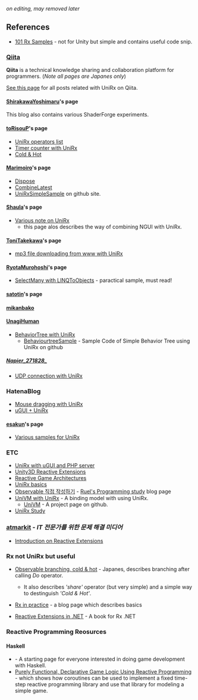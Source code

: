 

*on editing, may removed later*

## References

* [101 Rx Samples](http://rxwiki.wikidot.com/101samples) - not for Unity but simple and contains useful code snip.

### [Qiita](https://qiita.com/)

**Qiita** is a technical knowledge sharing and collaboration platform for programmers. (*Note all pages are Japanes only*)

[See this page](http://qiita.com/tags/unirx) for all posts related with UniRx on Qiita.

#### [ShirakawaYoshimaru](http://qiita.com/ShirakawaYoshimaru/items)'s page

This blog also contains various ShaderForge experiments.


#### [toRisouP](http://qiita.com/toRisouP)'s page

* [UniRx operators list](http://qiita.com/toRisouP/items/3cf1c9be3c37e7609a2f)
* [Timer counter with UniRx](http://qiita.com/toRisouP/items/581ffc0ddce7090b275b)
* [Cold & Hot](http://qiita.com/toRisouP/items/f6088963037bfda658d3)

#### [Marimoiro](http://qiita.com/Marimoiro)'s page

* [Dispose](http://qiita.com/Marimoiro/items/819ddb3e68aab7ee3b95) 
* [CombineLatest](http://qiita.com/Marimoiro/items/9252cf7eaefee22a9f76)
* [UniRxSimpleSample](https://github.com/Marimoiro/UniRxSimpleSample) on github site.

#### [Shau​​la](http://qiita.com/Shaula)'s page

* [Various note on UniRx](http://qiita.com/Shaula/items/992f23ce8e1be3057074)
  * this page alos describes the way of combining NGUI with UniRx.

#### [ToniTakekawa](http://qiita.com/ToniTakekawa)'s page

* [mp3 file downloading from www with UniRx](http://qiita.com/ToniTakekawa/items/d466de0b818463dc3544)

#### [RyotaMurohoshi](http://qiita.com/RyotaMurohoshi)'s page

* [SelectMany with LINQToObjects](http://qiita.com/RyotaMurohoshi/items/81d73fb2cdd751da0a84) - paractical sample, must read! 

#### [satotin](http://qiita.com/satotin)'s page

#### [mikanbako](http://qiita.com/mikanbako)

#### [UnagiHuman](http://qiita.com/UnagiHuman)

* [BehaviorTree with UniRx](http://qiita.com/UnagiHuman/items/7281b00c9ae00e558929)
  * [BehaviourtreeSample](https://github.com/unagiHuman/BehaviourtreeSample) - Sample Code of Simple Behavior Tree using UniRx on github 

##### [Napier_271828_](http://qiita.com/Napier_271828_)

* [UDP connection with UniRx](http://qiita.com/Napier_271828_/items/0d489c7d833047241079)

### HatenaBlog

* [Mouse dragging with UniRx](http://adarapata.hatenablog.com/entry/2015/08/11/150428)
* [uGUI + UniRx](http://rinor.hatenablog.com/entry/2015/07/16/022106)

#### [esakun](http://esakun.hateblo.jp/)'s page

* [Various samples for UniRx](http://esakun.hateblo.jp/entry/2015/09/23/181052#改善前Bufferを使用)


### ETC

* [UniRx with uGUI and PHP server](http://megamin.jp/?p=1566)
* [Unity3D Reactive Extensions](http://www.rivellomultimediaconsulting.com/unity3d-reactive-extensions-1/)
* [Reactive Game Architectures](http://sugarpillstudios.com/wp/?page_id=279)
* [UniRx basics](https://drive.google.com/file/d/0B3lJMdHzE05YUWxSR2lNZHZRUXc/preview)
* [Observable 직접 작성하기](http://cruwelcodes.blogspot.kr/2015/01/rx-reactive-extension-1-observable.html) - [Ruel's Programming study](http://cruwelcodes.blogspot.kr/) blog page
* [UniVM with UniRx](http://ykimisaki.hatenablog.jp/entry/2015/03/25/012436) - A binding model with using UniRx.
  * [UniVM](https://github.com/yKimisaki/UniVM) - A project page on github.
* [UniRx Study](http://eventdots.jp/eventreport/507306) 

### [atmarkit](http://www.atmarkit.co.jp/) - *IT 전문가를 위한 문제 해결 미디어*

* [Introduction on Reactive Extensions](http://www.atmarkit.co.jp/fdotnet/introrx/introrx_01/introrx_01_01.html)

### Rx not UniRx but useful

* [Observable branching, cold & hot](http://wilfrem.github.io/learn_rx/cold_hot.html) - Japanes, describes branching after calling *Do* operator.
  * It also describes *'share'* operator (but very simple) and a simple way to destinguish *'Cold & Hot'*.  

* [Rx in practice](http://futurice.com/blog/reactive-c-number-in-practice) - a blog page which describes basics
* [Reactive Extensions in .NET](https://www.manning.com/books/reactive-extensions-in-dot-net) - A book for Rx .NET

### Reactive Programming Reosurces

#### Haskell

* [](https://wiki.haskell.org/Game_Development) - A starting page for everyone interested in doing game development with Haskell.
* [Purely Functional, Declarative Game Logic Using Reactive Programming](https://github.com/leonidas/codeblog/blob/master/2012/2012-01-17-declarative-game-logic-afrp.md) -  which shows how coroutines can be used to implement a fixed time-step reactive programming library and use that library for modeling a simple game.
